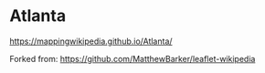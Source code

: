 # Atlanta
https://mappingwikipedia.github.io/Atlanta/

Forked from: https://github.com/MatthewBarker/leaflet-wikipedia

